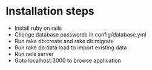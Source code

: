 # Installation steps

* Install ruby on rails
* Change database passwords in config/database.yml
* Run rake db:create and rake db:migrate
* Run rake db:data:load to import existing data
* Run rails server
* Goto localhost:3000 to browse application